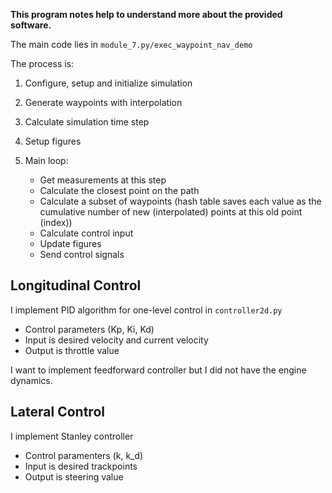 **This program notes help to understand more about the provided software.**

The main code lies in `module_7.py/exec_waypoint_nav_demo`

The process is:

1. Configure, setup and initialize simulation
2. Generate waypoints with interpolation
3. Calculate simulation time step
4. Setup figures
5. Main loop:

    - Get measurements at this step
    - Calculate the closest point on the path
    - Calculate a subset of waypoints (hash table saves each value as the 
    cumulative number of new (interpolated) points at this old point (index))
    - Calculate control input
    - Update figures
    - Send control signals

## Longitudinal Control

I implement PID algorithm for one-level control in `controller2d.py`

- Control parameters (Kp, Ki, Kd)
- Input is desired velocity and current velocity
- Output is throttle value

I want to implement feedforward controller but I did not have the engine dynamics.

## Lateral Control

I implement Stanley controller

- Control paramenters (k, k_d)
- Input is desired trackpoints
- Output is steering value

